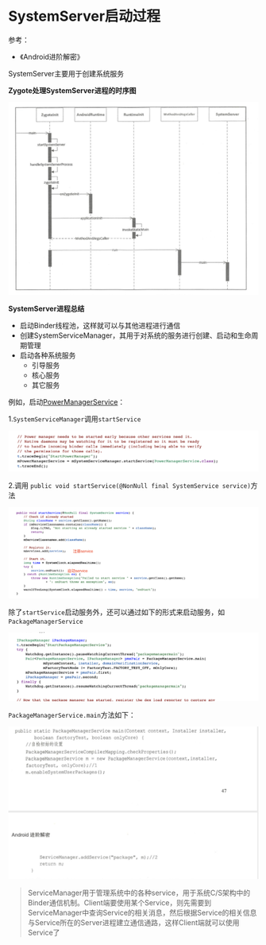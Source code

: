 # SystemServer启动过程

参考：

+ 《Android进阶解密》



SystemServer主要用于创建系统服务

**Zygote处理SystemServer进程的时序图**

![048](https://github.com/winfredzen/Android-Basic/blob/master/Framework/images/048.png)



**SystemServer进程总结**

+ 启动Binder线程池，这样就可以与其他进程进行通信
+ 创建SystemServiceManager，其用于对系统的服务进行创建、启动和生命周期管理
+ 启动各种系统服务
  + 引导服务
  + 核心服务
  + 其它服务




例如，启动[PowerManagerService](https://cs.android.com/android/platform/superproject/+/master:frameworks/base/services/core/java/com/android/server/power/PowerManagerService.java;drc=841c92eb880dbbb3b475e886322b2ff5975a811c;l=154)：

1.`SystemServiceManager`调用`startService`

![050](https://github.com/winfredzen/Android-Basic/blob/master/Framework/images/050.png)

2.调用 `public void startService(@NonNull final SystemService service)`方法

![051](https://github.com/winfredzen/Android-Basic/blob/master/Framework/images/051.png)



除了`startService`启动服务外，还可以通过如下的形式来启动服务，如 `PackageManagerService`

![052](https://github.com/winfredzen/Android-Basic/blob/master/Framework/images/052.png)

 `PackageManagerService.main`方法如下：

![053](https://github.com/winfredzen/Android-Basic/blob/master/Framework/images/053.png)

> ServiceManager用于管理系统中的各种service，用于系统C/S架构中的Binder通信机制。Client端要使用某个Service，则先需要到ServiceManager中查询Service的相关消息，然后根据Service的相关信息与Service所在的Server进程建立通信通路，这样Client端就可以使用Service了

















